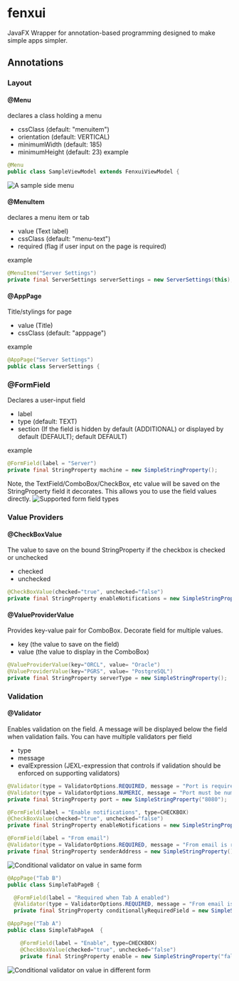 # fenxui
JavaFX Wrapper for annotation-based programming designed to make simple apps simpler.

## Annotations
### Layout
#### @Menu
declares a class holding a menu
* cssClass (default: "menuitem")
* orientation (default: VERTICAL)
* minimumWidth (default: 185)
* minimumHeight (default: 23)
example<br>
```java
@Menu
public class SampleViewModel extends FenxuiViewModel {
```
![A sample side menu](https://user-images.githubusercontent.com/3435255/50727765-97b49a80-10ed-11e9-97d6-b7dfb865b265.png)

#### @MenuItem
declares a menu item or tab
* value (Text label)
* cssClass (default: "menu-text")
* required (flag if user input on the page is required)

example
```java
@MenuItem("Server Settings")
private final ServerSettings serverSettings = new ServerSettings(this);
```
#### @AppPage
Title/stylings for page
* value (Title)
* cssClass (default: "apppage")

example<br>
```java
@AppPage("Server Settings")
public class ServerSettings {
```

### @FormField
Declares a user-input field
* label
* type (default: TEXT)
* section (If the field is hidden by default (ADDITIONAL) or displayed by default (DEFAULT); default DEFAULT)

example
```java
@FormField(label = "Server")
private final StringProperty machine = new SimpleStringProperty();
```

Note, the TextField/ComboBox/CheckBox, etc value will be saved on the StringProperty field it decorates.  This allows you to use the field values directly.
![Supported form field types](https://user-images.githubusercontent.com/3435255/50727763-97b49a80-10ed-11e9-9fdd-3143e7376a37.png)

### Value Providers
#### @CheckBoxValue
The value to save on the bound StringProperty if the checkbox is checked or unchecked
* checked
* unchecked

```java
@CheckBoxValue(checked="true", unchecked="false")
private final StringProperty enableNotifications = new SimpleStringProperty("false");
```

#### @ValueProviderValue
Provides key-value pair for ComboBox. Decorate field for multiple values.
* key (the value to save on the field)
* value (the value to display in the ComboBox)

```java
@ValueProviderValue(key="ORCL", value= "Oracle")
@ValueProviderValue(key="PGRS", value= "PostgreSQL")
private final StringProperty serverType = new SimpleStringProperty();
```

### Validation
#### @Validator
Enables validation on the field.  A message will be displayed below the field when validation fails.  You can have multiple validators per field
* type 
* message
* evalExpression (JEXL-expression that controls if validation should be enforced on supporting validators)

```java
@Validator(type = ValidatorOptions.REQUIRED, message = "Port is required")
@Validator(type = ValidatorOptions.NUMERIC, message = "Port must be numeric")
private final StringProperty port = new SimpleStringProperty("8080");

@FormField(label = "Enable notifications", type=CHECKBOX)
@CheckBoxValue(checked="true", unchecked="false")
private final StringProperty enableNotifications = new SimpleStringProperty("false");

@FormField(label = "From email")
@Validator(type = ValidatorOptions.REQUIRED, message = "From email is required", evalExpression="#{enableNotifications} eq 'true'")
private final StringProperty senderAddress = new SimpleStringProperty();
```
![Conditional validator on value in same form](https://user-images.githubusercontent.com/3435255/50727761-97b49a80-10ed-11e9-85b1-e47e2b4d2e20.png)
```java
@AppPage("Tab B")
public class SimpleTabPageB {

  @FormField(label = "Required when Tab A enabled")
  @Validator(type = ValidatorOptions.REQUIRED, message = "From email is required", evalExpression="#{SimpleTabPageA.enable} eq 'true'")
  private final StringProperty conditionallyRequiredField = new SimpleStringProperty();

@AppPage("Tab A")
public class SimpleTabPageA  {

	@FormField(label = "Enable", type=CHECKBOX)
	@CheckBoxValue(checked="true", unchecked="false")
	private final StringProperty enable = new SimpleStringProperty("false");
```
![Conditional validator on value in different form](https://user-images.githubusercontent.com/3435255/50727762-97b49a80-10ed-11e9-8591-ebca8b94b89e.png)
